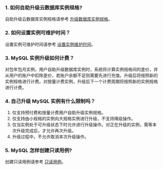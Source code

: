 ### 1. 如何自助升级云数据库实例规格?
自助升级云数据库实例规格请参考 [升级数据库实例规格](http://tce.fsphere.cn/document/product/236/7271)。
### 2. 如何设置实例可维护时间？
设置实例可维护时间请参考 [设置实例维护时间](http://tce.fsphere.cn/document/product/236/10929)。
### 3. MySQL 实例升级如何计费？
对包年包月实例，用户自助升级数据库实例时，系统将计算实例规格间的差价，并从用户的账户中扣除差价，若账户余额不足则需要先进行充值。升级后将按照新的实例规格进行计费。对按量计费实例，升级后下一个计费周期将按照新的实例规格进行计费。
### 4. 自己升级 MySQL 实例有什么限制吗？
1. 仅支持预付费和按量计费用户自助升级实例规格。
2. 仅支持由小规格的实例向大规格实例进行升级，不支持降级操作。
3. 仅当实例处于可升级状态下时允许进行升级操作。对正在升级的实例，需等本次升级完成后，才允许再次升级。
4. 升级过程中，不允许取消本次升级操作。

### 5. MySQL 怎样创建只读用例?
创建只读用例请参考 [只读用例](http://tce.fsphere.cn/document/product/236/7270#6.-.E8.B4.AD.E4.B9.B0.E3.80.81.E8.AE.A1.E8.B4.B9.E8.AF.B4.E6.98.8E)。